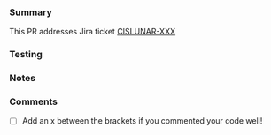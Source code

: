 ### Summary
<!-- What changes were made? What features were added? What bugs were fixed? -->
This PR addresses Jira ticket [CISLUNAR-XXX](https://jira.cornell.edu/browse/CISLUNAR-XXX)     <!-- Replace XX with JIRA ticket number -->



### Testing
<!-- How was your code tested? Include locations of test code and/or documents -->


### Notes
<!--- List any major or minor points, future thoughts, and/or future concerns -->


### Comments
- [ ] Add an x between the brackets if you commented your code well!
